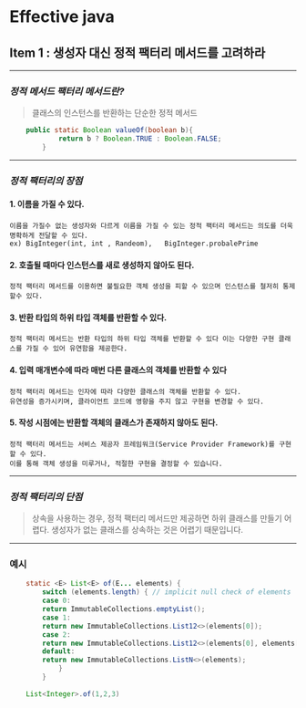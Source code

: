 # Effective java
## Item 1 : 생성자 대신 정적 팩터리 메서드를 고려하라

***
### ___정적 메서드 팩터리 메서드란?___  

> 클래스의 인스턴스를 반환하는 단순한 정적 메서드  

```java
    public static Boolean valueOf(boolean b){
            return b ? Boolean.TRUE : Boolean.FALSE;
        }
```
***
### ___정적 팩터리의 장점___
#### 1. 이름을 가질 수 있다.  
    이름을 가질수 없는 생성자와 다르게 이름을 가질 수 있는 정적 팩터리 메서드는 의도를 더욱 명확하게 전달할 수 있다. 
    ex) BigInteger(int, int , Randeom),   BigInteger.probalePrime  

#### 2. 호출될 때마다 인스턴스를 새로 생성하지 않아도 된다.  
    정적 팩터리 메서드를 이용하면 불필요한 객체 생성을 피할 수 있으며 인스턴스를 철저히 통제 할수 있다.

#### 3. 반환 타입의 하위 타입 객체를 반환할 수 있다.
    정적 팩터리 메서드는 반환 타입의 하위 타입 객체를 반환할 수 있다 이는 다양한 구현 클래스를 가질 수 있어 유연함을 제공한다.
 
#### 4. 입력 매개변수에 따라 매번 다른 클래스의 객체를 반환할 수 있다
    정적 팩터리 메서드는 인자에 따라 다양한 클래스의 객체를 반환할 수 있다.  
    유연성을 증가시키며, 클라이언트 코드에 영향을 주지 않고 구현을 변경할 수 있다.  

#### 5. 작성 시점에는 반환할 객체의 클래스가 존재하지 않아도 된다.
    정적 팩터리 메서드는 서비스 제공자 프레임워크(Service Provider Framework)를 구현할 수 있다.  
    이를 통해 객체 생성을 미루거나, 적절한 구현을 결정할 수 있습니다.
***

### ___정적 팩터리의 단점___
>상속을 사용하는 경우, 정적 팩터리 메서드만 제공하면 하위 클래스를 만들기 어렵다.
생성자가 없는 클래스를 상속하는 것은 어렵기 때문입니다.
***

### 예시
```java
    static <E> List<E> of(E... elements) {
        switch (elements.length) { // implicit null check of elements
        case 0:
        return ImmutableCollections.emptyList();
        case 1:
        return new ImmutableCollections.List12<>(elements[0]);
        case 2:
        return new ImmutableCollections.List12<>(elements[0], elements[1]);
        default:
        return new ImmutableCollections.ListN<>(elements);
            }
        }
    
    List<Integer>.of(1,2,3)
```




    